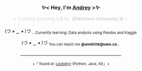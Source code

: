 <h3 align="center"> 
  ✨< Hey, I'm <a href = "https://www.linkedin.com/in/andrey-v-78a1351a6/"> Andrey</a> >✨ 
</h3>

<p align="center" style="color:#D3D3D3">
  < Curently pursuing a B.Sc. <b>@Western University</b> 🟣 >
</p>

<p align="center">
  (づ ◕ ‿ ◕ )づ <sub>...Currently learning: Data analysis using Pandas and Kaggle</sub>
</p>

<p align="center">
(づ ◕ ‿ ◕ )づ <sub>You can reach me <b>@avelichk@uwo.ca</b>...</sub>
</p>

<p align="center">__________________________________________________</p> 

<p align="center"> <sub>◑「 found at: <a href="https://github.com/Lockelyy/Lockelyy"> Lockelyy</a> (Python, Java, AI)」◑</sub> </p>
    
